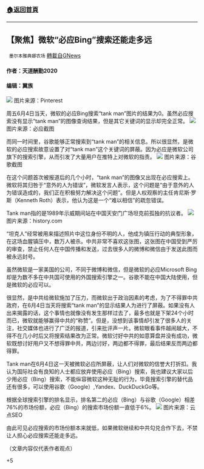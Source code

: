 ###  [:house:返回首頁](https://github.com/ourhimalayas/txt)
---

## 【聚焦】微软“必应Bing”搜索还能走多远
` 墨尔本雅典娜农场` [轉載自GNews](https://gnews.org/zh-hans/1302650/)

#### 作者：天道酬勤2020

#### 编辑：翼族
![]()![](https://gnews-media-offload.s3.amazonaws.com/wp-content/uploads/2021/06/06080938/Picture11.png)
图片来源：Pinterest

周五6月4日当天，微软的必应Bing搜索“tank man”图片的结果为0。虽然必应搜索没有显示“tank man”的图像查询结果，但是其它关键词的显示却完全正常。
![]()![](https://gnews-media-offload.s3.amazonaws.com/wp-content/uploads/2021/06/06081043/Picture21-1.jpg)
图片来源：必应截图

而同一时间里，谷歌能够正常搜索到“tank man”的相关信息。所以很显然，是微软的必应搜索故意设置了对“tank man”这个关键词的屏蔽。因为必应是微软公司旗下的搜索引擎，从而引发了大量用户在推特上对微软的指责。
![]()![](https://gnews-media-offload.s3.amazonaws.com/wp-content/uploads/2021/06/06081042/Picture311.png)
图片来源：谷歌截图

在这个问题首次被报道后的几个小时，“tank man”的图像又出现在必应搜索上。微软将其归咎于“意外的人为错误”，微软发言人表示，这个问题是“由于意外的人为错误造成的，我们正在积极努力解决这个问题”。但是人权观察的主任肯尼斯·罗斯（Kenneth Roth）表示，他认为这是一个“难以相信”的疏忽错误。

Tank man指的是1989年示威期间站在中国天安门广场坦克前孤独的抗议者。
![]()![](https://gnews-media-offload.s3.amazonaws.com/wp-content/uploads/2021/06/06081058/Picture4333.jpg)
图片来源：history.com

“坦克人”经常被用来描述照片中这位身份不明的人，他成为镇压行动的典型形象，在这场血腥镇压中，数万人被杀。中共非常不喜欢这张图，这张图在中国受到严厉的审查，禁止任何人在中国传播和发送，过去很多人的微博和微信由于发送此图而被永远封号。

虽然微软是一家美国的公司，不同于微博和微信，但是微软的必应Microsoft Bing却是为数不多在中共国可使用的外国搜索引擎之一。谷歌不能在中国大陆使用，但是微软的必应可以。

很显然，是中共给微软施加了压力，而微软出于政治因素的考虑，为了不得罪中共政府，在6月4日当天将搜索“tank man”的显示结果人为进行了屏蔽。如果没有人出来揭露的话，这个事情也就像没有发生那样过去了，最多也就是下架24个小时而已，微软就能够赢得中共的“称赞”。但是，没想到该事情却引发了很多人的关注，社交媒体也进行了广泛的报道，引来批评声一片。微软眼看事件越闹越大，不得不在几小时后又将搜索结果改为正常。微软讨好中共的如意算盘并没有成功，微软既想讨好用户又不想得罪中共，两边讨好，两边都不得罪，最后结果反而两边都得罪。

Tank man在6月4日这一天被微软必应所屏蔽，让人们对微软的信誉大打折扣。我认为国际社会有良知的人士都应放弃使用必应（Bing）搜索，我也建议大家以后少用必应（Bing）搜索，不能纵容微软这种无耻的行为，毕竟搜索引擎的替代品还有很多，可以使用谷歌（Google）,Yandex、DuckDuckGo等。

根据全球搜索引擎的排名显示，排名第二的必应（Bing）与谷歌（Google）相差76%的市场份额，必应（Bing）的搜索市场份额一直低于6%。
![]()![](https://gnews-media-offload.s3.amazonaws.com/wp-content/uploads/2021/06/06081127/Picture544.png)
图片来源：云点SEO

由此可见必应搜索的市场份额本来就低，如果微软继续和中共勾兑合作下去，不禁让人担心必应搜索还能走多远。

（文章内容仅代表作者观点）

+5
